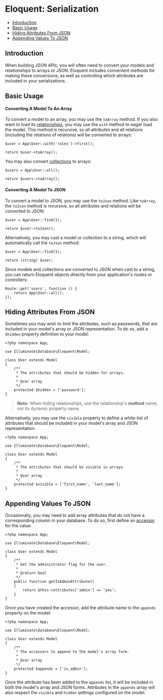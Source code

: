 # Eloquent: Serialization

- [Introduction](#introduction)
- [Basic Usage](#basic-usage)
- [Hiding Attributes From JSON](#hiding-attributes-from-json)
- [Appending Values To JSON](#appending-values-to-json)

<a name="introduction"></a>
## Introduction

When building JSON APIs, you will often need to convert your models and relationships to arrays or JSON. Eloquent includes convenient methods for making these conversions, as well as controlling which attributes are included in your serializations.

<a name="basic-usage"></a>
## Basic Usage

#### Converting A Model To An Array

To convert a model to an array, you may use the `toArray` method. If you also want to load its [relationships](/docs/{{version}}/eloquent-relationships), you may use the `with` method to eager load the model. This method is recursive, so all attributes and all relations (including the relations of relations) will be converted to arrays:

	$user = App\User::with('roles')->first();

	return $user->toArray();

You may also convert [collections](/docs/{{version}}/eloquent-collections) to arrays:

	$users = App\User::all();

	return $users->toArray();

#### Converting A Model To JSON

To convert a model to JSON, you may use the `toJson` method. Like `toArray`, the `toJson` method is recursive, so all attributes and relations will be converted to JSON:

	$user = App\User::find(1);

	return $user->toJson();

Alternatively, you may cast a model or collection to a string, which will automatically call the `toJson` method:

	$user = App\User::find(1);

	return (string) $user;

Since models and collections are converted to JSON when cast to a string, you can return Eloquent objects directly from your application's routes or controllers:

	Route::get('users', function () {
		return App\User::all();
	});

<a name="hiding-attributes-from-json"></a>
## Hiding Attributes From JSON

Sometimes you may wish to limit the attributes, such as passwords, that are included in your model's array or JSON representation. To do so, add a `$hidden` property definition to your model:

	<?php namespace App;

	use Illuminate\Database\Eloquent\Model;

	class User extends Model
	{
		/**
		 * The attributes that should be hidden for arrays.
		 *
		 * @var array
		 */
		protected $hidden = ['password'];
	}

> **Note:** When hiding relationships, use the relationship's **method** name, not its dynamic property name.

Alternatively, you may use the `visible` property to define a white-list of attributes that should be included in your model's array and JSON representation:

	<?php namespace App;

	use Illuminate\Database\Eloquent\Model;

	class User extends Model
	{
		/**
		 * The attributes that should be visible in arrays.
		 *
		 * @var array
		 */
		protected $visible = ['first_name', 'last_name'];
	}

<a name="appending-values-to-json"></a>
## Appending Values To JSON

Occasionally, you may need to add array attributes that do not have a corresponding column in your database. To do so, first define an [accessor](/docs/{{version}}/eloquent-mutators) for the value:

	<?php namespace App;

	use Illuminate\Database\Eloquent\Model;

	class User extends Model
	{
		/**
		 * Get the administrator flag for the user.
		 *
		 * @return bool
		 */
		public function getIsAdminAttribute()
		{
			return $this->attributes['admin'] == 'yes';
		}
	}

Once you have created the accessor, add the attribute name to the `appends` property on the model:

	<?php namespace App;

	use Illuminate\Database\Eloquent\Model;

	class User extends Model
	{
		/**
		 * The accessors to append to the model's array form.
		 *
		 * @var array
		 */
		protected $appends = ['is_admin'];
	}

Once the attribute has been added to the `appends` list, it will be included in both the model's array and JSON forms. Attributes in the `appends` array will also respect the `visible` and `hidden` settings configured on the model.
